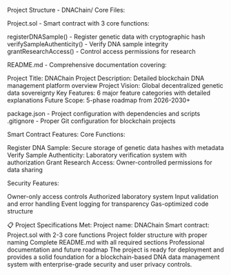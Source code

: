 Project Structure - DNAChain/
 Core Files:

Project.sol - Smart contract with 3 core functions:

registerDNASample() - Register genetic data with cryptographic hash
verifySampleAuthenticity() - Verify DNA sample integrity
grantResearchAccess() - Control access permissions for research


README.md - Comprehensive documentation covering:

 Project Title: DNAChain
 Project Description: Detailed blockchain DNA management platform overview
 Project Vision: Global decentralized genetic data sovereignty
Key Features: 6 major feature categories with detailed explanations
 Future Scope: 5-phase roadmap from 2026-2030+


package.json - Project configuration with dependencies and scripts
.gitignore - Proper Git configuration for blockchain projects

 Smart Contract Features:
Core Functions:

Register DNA Sample: Secure storage of genetic data hashes with metadata
Verify Sample Authenticity: Laboratory verification system with authorization
Grant Research Access: Owner-controlled permissions for data sharing

Security Features:

Owner-only access controls
Authorized laboratory system
Input validation and error handling
Event logging for transparency
Gas-optimized code structure

📋 Project Specifications Met:
 Project name: DNAChain
 Smart contract: Project.sol with 2-3 core functions
 Project folder structure with proper naming
 Complete README.md with all required sections
 Professional documentation and future roadmap
The project is ready for deployment and provides a solid foundation for a blockchain-based DNA data management system with enterprise-grade security and user privacy controls.
